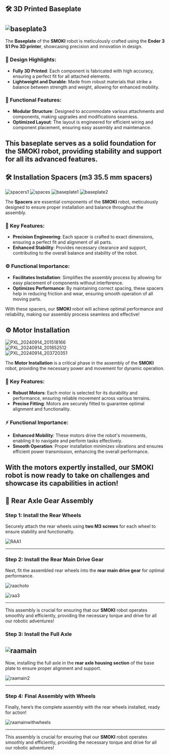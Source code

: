 ## 🛠️ 3D Printed Baseplate

![baseplate3](https://github.com/user-attachments/assets/fe2da24e-9cb5-4e29-9f8a-93f530ff78e4)
---




The **Baseplate** of the **SMOKI** robot is meticulously crafted using the **Ender 3 S1 Pro 3D printer**, showcasing precision and innovation in design.

### 🌟 Design Highlights:
- **Fully 3D Printed**: Each component is fabricated with high accuracy, ensuring a perfect fit for all attached elements.
- **Lightweight and Durable**: Made from robust materials that strike a balance between strength and weight, allowing for enhanced mobility.

### 🔧 Functional Features:
- **Modular Structure**: Designed to accommodate various attachments and components, making upgrades and modifications seamless.
- **Optimized Layout**: The layout is engineered for efficient wiring and component placement, ensuring easy assembly and maintenance.

This baseplate serves as a solid foundation for the **SMOKI** robot, providing stability and support for all its advanced features. 
---
<u>  </u>



## 🛠️ Installation Spacers (m3 35.5 mm spacers)

![spacers1](https://github.com/user-attachments/assets/8c20efef-1ec5-4403-bfcf-1aa2f07cc61a)
![spaces](https://github.com/user-attachments/assets/e06a76a0-df43-4a02-bde3-09d2e5468e13)
![baseplate1](https://github.com/user-attachments/assets/72105c34-1ef5-48b3-98ba-1df9f89528e6)
![baseplate2](https://github.com/user-attachments/assets/400e777a-40b3-428d-bfba-09254823ea0c)


The **Spacers** are essential components of the **SMOKI** robot, meticulously designed to ensure proper installation and balance throughout the assembly.

### 🌟 Key Features:
- **Precision Engineering**: Each spacer is crafted to exact dimensions, ensuring a perfect fit and alignment of all parts.
- **Enhanced Stability**: Provides necessary clearance and support, contributing to the overall balance and stability of the robot.

### ⚙️ Functional Importance:
- **Facilitates Installation**: Simplifies the assembly process by allowing for easy placement of components without interference.
- **Optimizes Performance**: By maintaining correct spacing, these spacers help in reducing friction and wear, ensuring smooth operation of all moving parts.

With these spacers, our **SMOKI** robot will achieve optimal performance and reliability, making our assembly process seamless and effective!


## ⚙️ Motor Installation



<div class="circular">
  <img src="https://github.com/user-attachments/assets/8facc1f2-73a4-4faa-bf4d-b6b053624c80" alt="PXL_20240914_201518166">
</div>
<div class="circular">
  <img src="https://github.com/user-attachments/assets/7a989f6a-698d-4b96-9f98-d9a0533a4c82" alt="PXL_20240914_201852512">
</div>
<div class="circular">
  <img src="https://github.com/user-attachments/assets/c871499d-f5cb-4641-be0e-b871cdc31506" alt="PXL_20240914_203720351">
</div>



The **Motor Installation** is a critical phase in the assembly of the **SMOKI** robot, providing the necessary power and movement for dynamic operation.

### 🌟 Key Features:
- **Robust Motors**: Each motor is selected for its durability and performance, ensuring reliable movement across various terrains.
- **Precise Fitting**: Motors are securely fitted to guarantee optimal alignment and functionality.

### ⚡ Functional Importance:
- **Enhanced Mobility**: These motors drive the robot's movements, enabling it to navigate and perform tasks effectively.
- **Smooth Operation**: Proper installation minimizes vibrations and ensures efficient power transmission, enhancing the overall performance.

With the motors expertly installed, our **SMOKI** robot is now ready to take on challenges and showcase its capabilities in action!
---



## 🔧 Rear Axle Gear Assembly

### Step 1: Install the Rear Wheels
Securely attach the rear wheels using **two M3 screws** for each wheel to ensure stability and functionality.

![RAA1](https://github.com/user-attachments/assets/195ae02d-8574-42a6-bf4f-1c63f7de61fb)

---

### Step 2: Install the Rear Main Drive Gear
Next, fit the assembled rear wheels into the **rear main drive gear** for optimal performance.

![raachoto](https://github.com/user-attachments/assets/71236f8c-890e-4e2e-86f9-2a41d1abd409)

![raa3](https://github.com/user-attachments/assets/1aa37ee3-d874-4617-a10e-53346960c419)

---

This assembly is crucial for ensuring that our **SMOKI** robot operates smoothly and efficiently, providing the necessary torque and drive for all our robotic adventures!





### Step 3: Install the Full Axle


![raamain](https://github.com/user-attachments/assets/8a92e44a-ea7e-41d6-b882-64e0fa82a2b5)
---
Now, installing the full axle in the **rear axle housing section** of the base plate to ensure proper alignment and support.

![raamain2](https://github.com/user-attachments/assets/22c2c0cd-2f99-4bb6-9a22-62287ebd5f29)

---

### Step 4: Final Assembly with Wheels
Finally, here’s the complete assembly with the rear wheels installed, ready for action!

![raamainwithwheels](https://github.com/user-attachments/assets/6afd9c4c-af08-4b33-88cf-9f932e92a137)

---

This assembly is crucial for ensuring that our **SMOKI** robot operates smoothly and efficiently, providing the necessary torque and drive for all our robotic adventures!



